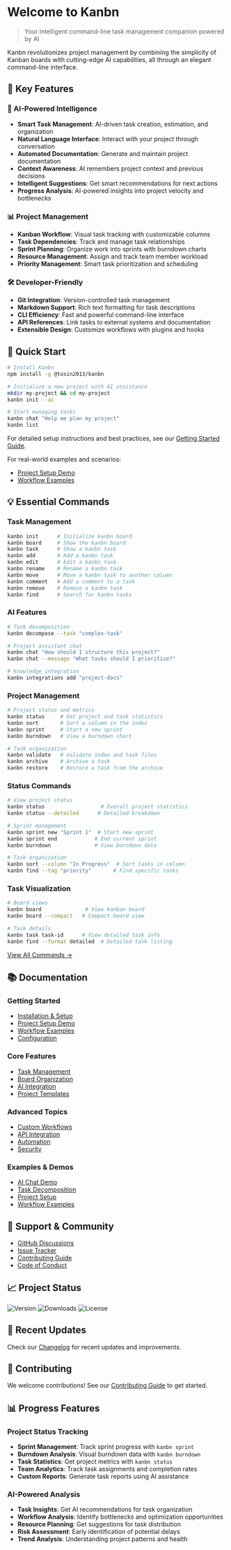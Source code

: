# Welcome to Kanbn

> Your intelligent command-line task management companion powered by AI

Kanbn revolutionizes project management by combining the simplicity of Kanban boards with cutting-edge AI capabilities, all through an elegant command-line interface.

## 🌟 Key Features

### 🤖 AI-Powered Intelligence
- **Smart Task Management**: AI-driven task creation, estimation, and organization
- **Natural Language Interface**: Interact with your project through conversation
- **Automated Documentation**: Generate and maintain project documentation
- **Context Awareness**: AI remembers project context and previous decisions
- **Intelligent Suggestions**: Get smart recommendations for next actions
- **Progress Analysis**: AI-powered insights into project velocity and bottlenecks

### 📊 Project Management
- **Kanban Workflow**: Visual task tracking with customizable columns
- **Task Dependencies**: Track and manage task relationships
- **Sprint Planning**: Organize work into sprints with burndown charts
- **Resource Management**: Assign and track team member workload
- **Priority Management**: Smart task prioritization and scheduling

### 🛠 Developer-Friendly
- **Git Integration**: Version-controlled task management
- **Markdown Support**: Rich text formatting for task descriptions
- **CLI Efficiency**: Fast and powerful command-line interface
- **API References**: Link tasks to external systems and documentation
- **Extensible Design**: Customize workflows with plugins and hooks

## 🚀 Quick Start

```bash
# Install Kanbn
npm install -g @tosin2013/kanbn

# Initialize a new project with AI assistance
mkdir my-project && cd my-project
kanbn init --ai

# Start managing tasks
kanbn chat "Help me plan my project"
kanbn list
```

For detailed setup instructions and best practices, see our [Getting Started Guide](getting-started.md).

For real-world examples and scenarios:
- [Project Setup Demo](demos/setup-demo.md)
- [Workflow Examples](demos/workflow-demo.md)

## 💡 Essential Commands

### Task Management
```bash
kanbn init      # Initialize kanbn board
kanbn board     # Show the kanbn board
kanbn task      # Show a kanbn task
kanbn add       # Add a kanbn task
kanbn edit      # Edit a kanbn task
kanbn rename    # Rename a kanbn task
kanbn move      # Move a kanbn task to another column
kanbn comment   # Add a comment to a task
kanbn remove    # Remove a kanbn task
kanbn find      # Search for kanbn tasks
```

### AI Features
```bash
# Task decomposition
kanbn decompose --task "complex-task"

# Project assistant chat
kanbn chat "How should I structure this project?"
kanbn chat --message "What tasks should I prioritize?"

# Knowledge integration
kanbn integrations add "project-docs"
```

### Project Management
```bash
# Project status and metrics
kanbn status     # Get project and task statistics
kanbn sort       # Sort a column in the index
kanbn sprint     # Start a new sprint
kanbn burndown   # View a burndown chart

# Task organization
kanbn validate   # Validate index and task files
kanbn archive    # Archive a task
kanbn restore    # Restore a task from the archive
```

### Status Commands
```bash
# View project status
kanbn status                  # Overall project statistics
kanbn status --detailed      # Detailed breakdown

# Sprint management
kanbn sprint new "Sprint 1"  # Start new sprint
kanbn sprint end            # End current sprint
kanbn burndown              # View burndown data

# Task organization
kanbn sort --column "In Progress"  # Sort tasks in column
kanbn find --tag "priority"       # Find specific tasks
```

### Task Visualization
```bash
# Board views
kanbn board              # View kanban board
kanbn board --compact   # Compact board view

# Task details
kanbn task task-id      # View detailed task info
kanbn find --format detailed  # Detailed task listing
```


[View All Commands →](commands.md)

## 📚 Documentation

### Getting Started
- [Installation & Setup](getting-started.md)
- [Project Setup Demo](demos/setup-demo.md)
- [Workflow Examples](demos/workflow-demo.md)
- [Configuration](advanced-configuration.md)

### Core Features
- [Task Management](task-structure.md)
- [Board Organization](index-structure.md)
- [AI Integration](ai-features.md)
- [Project Templates](rules-template-integration.md)

### Advanced Topics
- [Custom Workflows](advanced-configuration.md#workflows)
- [API Integration](advanced-configuration.md#api)
- [Automation](advanced-configuration.md#automation)
- [Security](advanced-configuration.md#security)

### Examples & Demos
- [AI Chat Demo](demos/chat-demo.md)
- [Task Decomposition](demos/decompose-demo.md)
- [Project Setup](demos/setup-demo.md)
- [Workflow Examples](demos/workflow-demo.md)

## 🛟 Support & Community

- [GitHub Discussions](https://github.com/tosin2013/kanbn/discussions)
- [Issue Tracker](https://github.com/tosin2013/kanbn/issues)
- [Contributing Guide](CONTRIBUTING.md)
- [Code of Conduct](CODE_OF_CONDUCT.md)

## 📈 Project Status

![Version](https://img.shields.io/npm/v/@tosin2013/kanbn)
![Downloads](https://img.shields.io/npm/dm/@tosin2013/kanbn)
![License](https://img.shields.io/npm/l/@tosin2013/kanbn)

## 🔄 Recent Updates

Check our [Changelog](CHANGELOG.md) for recent updates and improvements.

## 🤝 Contributing

We welcome contributions! See our [Contributing Guide](CONTRIBUTING.md) to get started.

## 📊 Progress Features

### Project Status Tracking
- **Sprint Management**: Track sprint progress with `kanbn sprint`
- **Burndown Analysis**: Visual burndown data with `kanbn burndown`
- **Task Statistics**: Get project metrics with `kanbn status`
- **Team Analytics**: Track task assignments and completion rates
- **Custom Reports**: Generate task reports using AI assistance

### AI-Powered Analysis
- **Task Insights**: Get AI recommendations for task organization
- **Workflow Analysis**: Identify bottlenecks and optimization opportunities
- **Resource Planning**: Get suggestions for task distribution
- **Risk Assessment**: Early identification of potential delays
- **Trend Analysis**: Understanding project patterns and health

